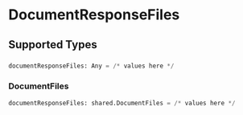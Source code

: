 # DocumentResponseFiles


## Supported Types

### 

```python
documentResponseFiles: Any = /* values here */
```

### DocumentFiles

```python
documentResponseFiles: shared.DocumentFiles = /* values here */
```


